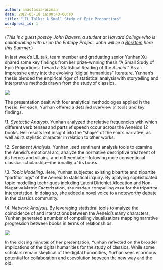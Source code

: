 ```yaml
---
author: anastasia-aizman
date: 2017-05-18 16:00:43+00:00
title: "LIL Talks: A Small Study of Epic Proportions"
wordpress_id: 1
---
```


(_This is a guest post by John Bowers, a student at Harvard College who is collaborating with us on the Entropy Project. John will be a [Berktern](https://cyber.harvard.edu/getinvolved/internships) here this Summer._)

In last week’s LIL talk, team member and graduating senior Yunhan Xu shared some key findings from her prize-winning thesis “A Small Study of Epic Proportions: Toward a Statistical Reading of the _Aeneid_.” As an impressive entry into the evolving “digital humanities” literature, Yunhan’s thesis blended the empirical rigor of statistical analysis with storytelling and interpretive methods drawn from the study of classics.

![](file:///Users/rcremona/Desktop/Blog%20_%20Library%20Innovation%20Lab2_files/580544E2-0F07-4B16-AE66-C020073BF4EB.jpg)

The presentation dealt with four analytical methodologies applied in the thesis. For each, Yunhan offered a detailed overview of tools and key findings.

\1. _Syntactic Analysis_. Yunhan analyzed the relative frequencies with which different verb tenses and parts of speech occur across the Aeneid’s 12 books. Her results lent insight into the “shape” of the epic’s narrative, as well as its stylistic character in relation to other works.

\2. _Sentiment Analysis_. Yunhan used sentiment analysis tools to examine the Aeneid’s emotional arc, analyze the normative descriptive treatment of its heroes and villains, and differentiate—following more conventional classics scholarship—the tonality of its books.

\3. _Topic Modeling_. Here, Yunhan subjected existing bipartite and tripartite “partitionings” of the Aeneid to statistical inquiry. By applying sophisticated topic modelling techniques including Latent Dirichlet Allocation and Non-Negative Matrix Factorization, she made a compelling case for the tripartite interpretation. In doing so, she added a novel voice to a noteworthy debate in the classics community.

\4. _Network Analysis_. By leveraging statistical tools to analyze the coincidence of and interactions between the Aeneid’s many characters, Yunhan generated a number of compelling visualizations mapping narrative progression between books in terms of relationships.

![](file:///Users/rcremona/Desktop/Blog%20_%20Library%20Innovation%20Lab2_files/big.gif)

In the closing minutes of her presentation, Yunhan reflected on the broader implications of the digital humanities for the study of classics. While some scholars remain skeptical of the digital humanities, Yunhan sees enormous potential for collaboration and coevolution between the new way and the old.
